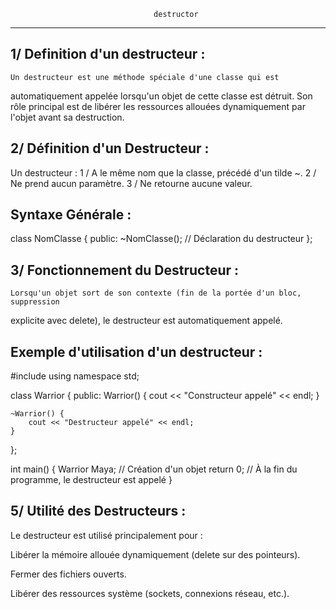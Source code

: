                                     destructor
*****************************************************************************

1/ Definition d'un destructeur :
--------------------------------

    Un destructeur est une méthode spéciale d'une classe qui est 
automatiquement appelée lorsqu'un objet de cette classe est détruit.
Son rôle principal est de libérer les ressources allouées dynamiquement 
par l'objet avant sa destruction.

2/ Définition d'un Destructeur :
--------------------------------

Un destructeur : 1 / A le même nom que la classe, précédé d'un tilde ~.
                 2 / Ne prend aucun paramètre.
                 3 / Ne retourne aucune valeur.

Syntaxe Générale :
------------------

class NomClasse {
public:
    ~NomClasse(); // Déclaration du destructeur
};

3/ Fonctionnement du Destructeur :
----------------------------------

    Lorsqu'un objet sort de son contexte (fin de la portée d'un bloc, suppression
explicite avec delete), le destructeur est automatiquement appelé.

Exemple d'utilisation d'un destructeur :
----------------------------------------

#include <iostream>
using namespace std;

class Warrior {
public:
    Warrior() {
        cout << "Constructeur appelé" << endl;
    }
    
    ~Warrior() {
        cout << "Destructeur appelé" << endl;
    }
};

int main() 
{
    Warrior Maya; // Création d'un objet
    return 0; // À la fin du programme, le destructeur est appelé
}

5/ Utilité des Destructeurs :
-----------------------------

Le destructeur est utilisé principalement pour :

Libérer la mémoire allouée dynamiquement (delete sur des pointeurs).

Fermer des fichiers ouverts.

Libérer des ressources système (sockets, connexions réseau, etc.).
